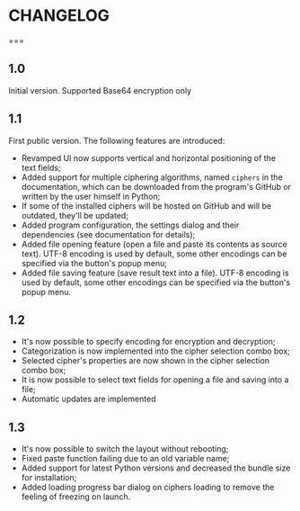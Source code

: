 # CHANGELOG
===
## 1.0
Initial version. Supported Base64 encryption only

## 1.1
First public version. The following features are introduced:
- Revamped UI now supports vertical and horizontal positioning of the text fields;
- Added support for multiple ciphering algorithms, named `ciphers` in the documentation, which can be downloaded from the program's GitHub or written by the user himself in Python;
- If some of the installed ciphers will be hosted on GitHub and will be outdated, they'll be updated;
- Added program configuration, the settings dialog and their dependencies (see documentation for details);
- Added file opening feature (open a file and paste its contents as source text). UTF-8 encoding is used by default, some other encodings can be specified via the button's popup menu;
- Added file saving feature (save result text into a file). UTF-8 encoding is used by default, some other encodings can be specified via the button's popup menu.

## 1.2
- It's now possible to specify encoding for encryption and decryption;
- Categorization is now implemented into the cipher selection combo box;
- Selected cipher's properties are now shown in the cipher selection combo box;
- It is now possible to select text fields for opening a file and saving into a file;
- Automatic updates are implemented

## 1.3
- It's now possible to switch the layout without rebooting;
- Fixed paste function failing due to an old variable name;
- Added support for latest Python versions and decreased the bundle size for installation;
- Added loading progress bar dialog on ciphers loading to remove the feeling of freezing on launch.
